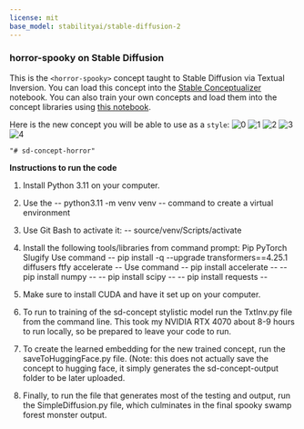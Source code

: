 ```yaml
---
license: mit
base_model: stabilityai/stable-diffusion-2
---
```

### horror-spooky on Stable Diffusion
This is the `<horror-spooky>` concept taught to Stable Diffusion via Textual Inversion. You can load this concept into the [Stable Conceptualizer](https://colab.research.google.com/github/huggingface/notebooks/blob/main/diffusers/stable_conceptualizer_inference.ipynb) notebook. You can also train your own concepts and load them into the concept libraries using [this notebook](https://colab.research.google.com/github/huggingface/notebooks/blob/main/diffusers/sd_textual_inversion_training.ipynb).

Here is the new concept you will be able to use as a `style`:
    ![<horror-spooky> 0](https://huggingface.co/sd-concepts-library/horror-spooky/resolve/main/concept_images/0.jpeg)
    ![<horror-spooky> 1](https://huggingface.co/sd-concepts-library/horror-spooky/resolve/main/concept_images/1.jpeg)
    ![<horror-spooky> 2](https://huggingface.co/sd-concepts-library/horror-spooky/resolve/main/concept_images/2.jpeg)
    ![<horror-spooky> 3](https://huggingface.co/sd-concepts-library/horror-spooky/resolve/main/concept_images/3.jpeg)
    ![<horror-spooky> 4](https://huggingface.co/sd-concepts-library/horror-spooky/resolve/main/concept_images/4.jpeg)
    
    "# sd-concept-horror" 

**Instructions to run the code**

1. Install Python 3.11 on your computer.

2. Use the -- python3.11 -m venv venv -- command to create a virtual environment

3. Use Git Bash to activate it: -- source/venv/Scripts/activate

4. Install the following tools/libraries from command prompt:
   Pip
   PyTorch
   Slugify
   Use command -- pip install -q --upgrade transformers==4.25.1 diffusers ftfy accelerate --
   Use command -- pip install accelerate --
   -- pip install numpy --
   -- pip install scipy --
   -- pip install requests --

5. Make sure to install CUDA and have it set up on your computer.

6. To run to training of the sd-concept stylistic model run the TxtInv.py file from the command line. This took my NVIDIA RTX 4070 about 8-9 hours to run locally, so be prepared to leave your code to run.

8. To create the learned embedding for the new trained concept, run the saveToHuggingFace.py file. (Note: this does not actually save the concept to hugging face, it simply generates the sd-concept-output folder to be later uploaded.

9. Finally, to run the file that generates most of the testing and output, run the SimpleDiffusion.py file, which culminates in the final spooky swamp forest monster output.
   
   

